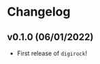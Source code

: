 # Changelog

<!--next-version-placeholder-->

## v0.1.0 (06/01/2022)

- First release of `digirock`!